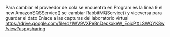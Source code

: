 Para cambiar el proveedor de cola se encuentra en Program es la linea 9  el new AmazonSQSService() se cambiar RabbitMQService()  y viceversa para guardar el dato 
Enlace a las capturas del laboratorio virtual https://drive.google.com/file/d/1WV9VXPeBnDepkxkeW_EoicPXLSWQYK8w/view?usp=sharing
